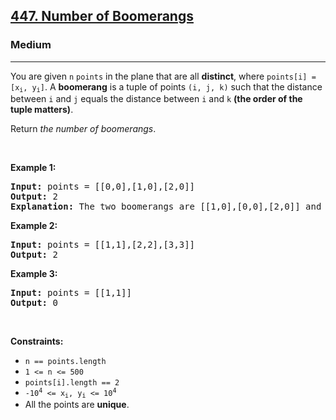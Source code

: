 <h2><a href="https://leetcode.com/problems/number-of-boomerangs/">447. Number of Boomerangs</a></h2><h3>Medium</h3><hr><div style="user-select: auto;"><p style="user-select: auto;">You are given <code style="user-select: auto;">n</code> <code style="user-select: auto;">points</code> in the plane that are all <strong style="user-select: auto;">distinct</strong>, where <code style="user-select: auto;">points[i] = [x<sub style="user-select: auto;">i</sub>, y<sub style="user-select: auto;">i</sub>]</code>. A <strong style="user-select: auto;">boomerang</strong> is a tuple of points <code style="user-select: auto;">(i, j, k)</code> such that the distance between <code style="user-select: auto;">i</code> and <code style="user-select: auto;">j</code> equals the distance between <code style="user-select: auto;">i</code> and <code style="user-select: auto;">k</code> <strong style="user-select: auto;">(the order of the tuple matters)</strong>.</p>

<p style="user-select: auto;">Return <em style="user-select: auto;">the number of boomerangs</em>.</p>

<p style="user-select: auto;">&nbsp;</p>
<p style="user-select: auto;"><strong style="user-select: auto;">Example 1:</strong></p>

<pre style="user-select: auto;"><strong style="user-select: auto;">Input:</strong> points = [[0,0],[1,0],[2,0]]
<strong style="user-select: auto;">Output:</strong> 2
<strong style="user-select: auto;">Explanation:</strong> The two boomerangs are [[1,0],[0,0],[2,0]] and [[1,0],[2,0],[0,0]].
</pre>

<p style="user-select: auto;"><strong style="user-select: auto;">Example 2:</strong></p>

<pre style="user-select: auto;"><strong style="user-select: auto;">Input:</strong> points = [[1,1],[2,2],[3,3]]
<strong style="user-select: auto;">Output:</strong> 2
</pre>

<p style="user-select: auto;"><strong style="user-select: auto;">Example 3:</strong></p>

<pre style="user-select: auto;"><strong style="user-select: auto;">Input:</strong> points = [[1,1]]
<strong style="user-select: auto;">Output:</strong> 0
</pre>

<p style="user-select: auto;">&nbsp;</p>
<p style="user-select: auto;"><strong style="user-select: auto;">Constraints:</strong></p>

<ul style="user-select: auto;">
	<li style="user-select: auto;"><code style="user-select: auto;">n == points.length</code></li>
	<li style="user-select: auto;"><code style="user-select: auto;">1 &lt;= n &lt;= 500</code></li>
	<li style="user-select: auto;"><code style="user-select: auto;">points[i].length == 2</code></li>
	<li style="user-select: auto;"><code style="user-select: auto;">-10<sup style="user-select: auto;">4</sup> &lt;= x<sub style="user-select: auto;">i</sub>, y<sub style="user-select: auto;">i</sub> &lt;= 10<sup style="user-select: auto;">4</sup></code></li>
	<li style="user-select: auto;">All the points are <strong style="user-select: auto;">unique</strong>.</li>
</ul>
</div>
